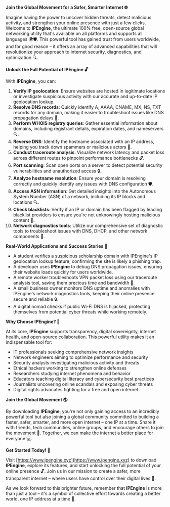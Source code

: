 **Join the Global Movement for a Safer, Smarter Internet 🌐**

Imagine having the power to uncover hidden threats, detect malicious activity, and strengthen your online presence with just a few clicks. Welcome to **IPEngine**, the ultimate 100% free, open-source global networking utility that's available on all platforms and supports all languages 🌍🛡️. This powerful tool has gained trust from users worldwide, and for good reason – it offers an array of advanced capabilities that will revolutionize your approach to internet security, diagnostics, and optimization 🔍.

**Unlock the Full Potential of IPEngine 🔓**

With **IPEngine**, you can:

1.  **Verify IP geolocation**: Ensure websites are hosted in legitimate locations or investigate suspicious activity with our accurate and up-to-date IP geolocation lookup.
2.  **Resolve DNS records**: Quickly identify A, AAAA, CNAME, MX, NS, TXT records for any domain, making it easier to troubleshoot issues like DNS propagation delays 📡.
3.  **Perform WHOIS registry queries**: Gather essential information about domains, including registrant details, expiration dates, and nameservers 🔍.
4.  **Reverse DNS**: Identify the hostname associated with an IP address, helping you track down spammers or malicious actors 🚀.
5.  **Conduct traceroute analysis**: Visualize network latency and packet loss across different routes to pinpoint performance bottlenecks 🔓.
6.  **Port scanning**: Scan open ports on a server to detect potential security vulnerabilities and unauthorized access 🔒.
7.  **Analyze hostname resolution**: Ensure your domain is resolving correctly and quickly identify any issues with DNS configuration 🛡️.
8.  **Access ASN information**: Get detailed insights into the Autonomous System Number (ASN) of a network, including its IP blocks and locations 🔍.
9.  **Check blacklists**: Verify if an IP or domain has been flagged by leading blacklist providers to ensure you're not unknowingly hosting malicious content 🚫.
10. **Network diagnostics tools**: Utilize our comprehensive set of diagnostic tools to troubleshoot issues with DNS, DHCP, and other network components 🔧.

**Real-World Applications and Success Stories 🌟**

*   A student verifies a suspicious scholarship domain with IPEngine's IP geolocation lookup feature, confirming the site is likely a phishing trap.
*   A developer uses **IPEngine** to debug DNS propagation issues, ensuring their website loads quickly for users worldwide.
*   A remote worker troubleshoots VPN packet loss using our traceroute analysis tool, saving them precious time and bandwidth 🚀.
*   A small business owner monitors DNS uptime and anomalies with IPEngine's network diagnostics tools, keeping their online presence secure and reliable 🔒.
*   A digital nomad checks if public Wi-Fi DNS is hijacked, protecting themselves from potential cyber threats while working remotely.

**Why Choose **IPEngine**? 🌟**

At its core, **IPEngine** supports transparency, digital sovereignty, internet health, and open-source collaboration. This powerful utility makes it an indispensable tool for:

*   IT professionals seeking comprehensive network insights
*   Network engineers aiming to optimize performance and security
*   Security analysts investigating malicious activity and threats
*   Ethical hackers working to strengthen online defenses
*   Researchers studying internet phenomena and behavior
*   Educators teaching digital literacy and cybersecurity best practices
*   Journalists uncovering online scandals and exposing cyber threats
*   Digital rights advocates fighting for a free and open internet

**Join the Global Movement 🌎**

By downloading **IPEngine**, you're not only gaining access to an incredibly powerful tool but also joining a global community committed to building a faster, safer, smarter, and more open internet – one IP at a time. Share it with friends, tech communities, online groups, and encourage others to join the movement 🤝. Together, we can make the internet a better place for everyone 💻.

**Get Started Today! 🎉**

Visit [https://www.ipengine.xyz](https://www.ipengine.xyz) to download **IPEngine**, explore its features, and start unlocking the full potential of your online presence 🔓. Join us in our mission to create a safer, more transparent internet – where users have control over their digital lives 🌟.

As we look forward to this brighter future, remember that **IPEngine** is more than just a tool – it's a symbol of collective effort towards creating a better world, one IP address at a time 🔑.
